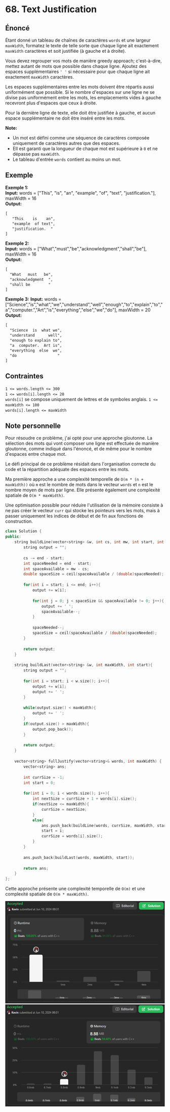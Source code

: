# 68. Text Justification

## Énoncé

Étant donné un tableau de chaînes de caractères `words` et une largeur `maxWidth`, formatez le texte de telle sorte que chaque ligne ait exactement `maxWidth` caractères et soit justifiée (à gauche et à droite).

Vous devez regrouper vos mots de manière greedy approach; c'est-à-dire, mettez autant de mots que possible dans chaque ligne. Ajoutez des espaces supplémentaires `' '` si nécessaire pour que chaque ligne ait exactement `maxWidth` caractères.

Les espaces supplémentaires entre les mots doivent être répartis aussi uniformément que possible. Si le nombre d'espaces sur une ligne ne se divise pas uniformément entre les mots, les emplacements vides à gauche recevront plus d'espaces que ceux à droite.

Pour la dernière ligne de texte, elle doit être justifiée à gauche, et aucun espace supplémentaire ne doit être inséré entre les mots.

**Note:**

- Un mot est défini comme une séquence de caractères composée uniquement de caractères autres que des espaces.
- EIl est garanti que la longueur de chaque mot est supérieure à `0` et ne dépasse pas `maxWidth`.
- Le tableau d'entrée `words` contient au moins un mot.

## Exemple

**Exemple 1:**  
**Input:** words = ["This", "is", "an", "example", "of", "text", "justification."], maxWidth = 16  
**Output:**

```
[
   "This    is    an",
   "example  of text",
   "justification.  "
]
```

**Exemple 2:**  
**Input:** words = ["What","must","be","acknowledgment","shall","be"], maxWidth = 16  
**Output:**

```
[
  "What   must   be",
  "acknowledgment  ",
  "shall be        "
]
```

**Exemple 3:**
**Input:** words = ["Science","is","what","we","understand","well","enough","to","explain","to","a","computer.","Art","is","everything","else","we","do"], maxWidth = 20  
**Output:**

```
[
  "Science  is  what we",
  "understand      well",
  "enough to explain to",
  "a  computer.  Art is",
  "everything  else  we",
  "do                  "
]
```

## Contraintes

`1 <= words.length <= 300`  
`1 <= words[i].length <= 20`  
`words[i]` se compose uniquement de lettres et de symboles anglais.
`1 <= maxWidth <= 100`  
`words[i].length <= maxWidth`

## Note personnelle

Pour résoudre ce problème, j'ai opté pour une approche gloutonne. La sélection des mots qui vont composer une ligne est effectuée de manière gloutonne, comme indiqué dans l'énoncé, et de même pour le nombre d'espaces entre chaque mot.

Le défi principal de ce problème résidait dans l'organisation correcte du code et la répartition adéquate des espaces entre les mots.

Ma première approche a une complexité temporelle de `O(m * (n + maxWidth))` où `m` est le nombre de mots dans le vecteur `words` et `n` est le nombre moyen de mots par ligne. Elle présente également une complexité spatiale de `O(m * maxWidth)`.

Une optimisation possible pour réduire l'utilisation de la mémoire consiste à ne pas créer le vecteur `curr` qui stocke les pointeurs vers les mots, mais à passer uniquement les indices de début et de fin aux fonctions de construction.

```cpp
class Solution {
public:
    string buildLine(vector<string> &w, int cs, int mw, int start, int end){
        string output = "";

        cs -= end - start;
        int spaceNeeded = end - start;
        int spaceAvailable = mw - cs;
        double spaceSize = ceil(spaceAvailable / (double)spaceNeeded);

        for(int i = start; i <= end; i++){
            output += w[i];

            for(int j = 0; j < spaceSize && spaceAvailable != 0; j++){
                output += ' ';
                spaceAvailable--;
            }

            spaceNeeded--;
            spaceSize = ceil(spaceAvailable / (double)spaceNeeded);
        }

        return output;
    }

    string buildLast(vector<string> &w, int maxWidth, int start){
        string output = "";

        for(int i = start; i < w.size(); i++){
            output += w[i];
            output += ' ';
        }

        while(output.size() < maxWidth){
            output += ' ';
        }
        if(output.size() > maxWidth){
            output.pop_back();
        }

        return output;
    }

    vector<string> fullJustify(vector<string>& words, int maxWidth) {
        vector<string> ans;

        int currSize = -1;
        int start = 0;

        for(int i = 0; i < words.size(); i++){
            int nextSize = currSize + 1 + words[i].size();
            if(nextSize <= maxWidth){
                currSize = nextSize;
            }
            else{
                ans.push_back(buildLine(words, currSize, maxWidth, start, i - 1));
                start = i;
                currSize = words[i].size();
            }
        }

        ans.push_back(buildLast(words, maxWidth, start));

        return ans;
    }
};
```

Cette approche présente une complexité temporelle de `O(m)` et une complexité spatiale de `O(m * maxWidth)`.

<img src="./imgs/runtime.png"/>
<img src="./imgs/memory.png"/>
